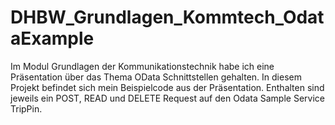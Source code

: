 # DHBW_Grundlagen_Kommtech_OdataExample
Im Modul Grundlagen der Kommunikationstechnik habe ich eine Präsentation über das Thema OData Schnittstellen gehalten. In diesem Projekt befindet sich mein Beispielcode aus der Präsentation. Enthalten sind jeweils ein POST, READ und DELETE Request auf den Odata Sample Service TripPin.
